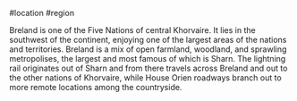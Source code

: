 #location #region 

Breland is one of the Five Nations of central Khorvaire. It lies in the southwest of the continent, enjoying one of the largest areas of the nations and territories. Breland is a mix of open farmland, woodland, and sprawling metropolises, the largest and most famous of which is Sharn. The lightning rail originates out of Sharn and from there travels across Breland and out to the other nations of Khorvaire, while House Orien roadways branch out to more remote locations among the countryside.